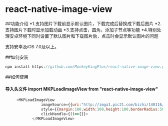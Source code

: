 # react-native-image-view
##功能介绍 
*1.支持图片下载前显示默认图片，下载完成后替换成下载后图片 
*2.支持图片下载时显示加载动画
*3.支持点击，圆角，添加子节点等功能
*4.特别处理安卓环境下同时设置了默认图片和下载图片后，点击时会显示默认图片的问题

支持安卓及iOS 7.0及以上。

##如何安装
```javascript
npm install https://github.com/MonkeyKingPlus/react-native-image-view.git
```

##如何使用

#### 导入头文件 import MKPLoadImageView from "react-native-image-view" 


```javascript
     <MKPLoadImageView
                imageSource={{uri:"http://imga1.pic21.com/bizhi/140116/06682/01.jpg"}}
                style={{margin:100,width:100,height:100,borderRadius:50,overflow:"hidden"}}
                clickHandle={()=>{}}>
            </MKPLoadImageView>
```